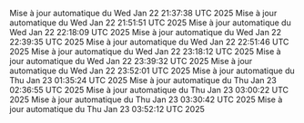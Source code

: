 Mise à jour automatique du Wed Jan 22 21:37:38 UTC 2025
Mise à jour automatique du Wed Jan 22 21:51:51 UTC 2025
Mise à jour automatique du Wed Jan 22 22:18:09 UTC 2025
Mise à jour automatique du Wed Jan 22 22:39:35 UTC 2025
Mise à jour automatique du Wed Jan 22 22:51:46 UTC 2025
Mise à jour automatique du Wed Jan 22 23:18:12 UTC 2025
Mise à jour automatique du Wed Jan 22 23:39:32 UTC 2025
Mise à jour automatique du Wed Jan 22 23:52:01 UTC 2025
Mise à jour automatique du Thu Jan 23 01:35:24 UTC 2025
Mise à jour automatique du Thu Jan 23 02:36:55 UTC 2025
Mise à jour automatique du Thu Jan 23 03:00:22 UTC 2025
Mise à jour automatique du Thu Jan 23 03:30:42 UTC 2025
Mise à jour automatique du Thu Jan 23 03:52:12 UTC 2025
